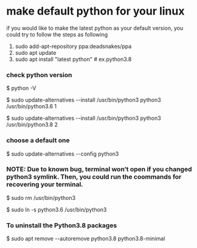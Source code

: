 # make default python for your linux

if you would like to make the latest python as your default version, you could try to follow the steps as following

1. sudo add-apt-repository ppa:deadsnakes/ppa
2. sudo apt update
3. sudo apt install "latest python" # ex.python3.8

### check python version

$ python -V

$ sudo update-alternatives --install /usr/bin/python3 python3 /usr/bin/python3.6 1

$ sudo update-alternatives --install /usr/bin/python3 python3 /usr/bin/python3.8 2

### choose a default one
$ sudo update-alternatives --config python3

### NOTE: Due to known bug, terminal won’t open if you changed python3 symlink. Then, you could run the coommands for recovering your terminal.

$ sudo rm /usr/bin/python3 

$ sudo ln -s python3.6 /usr/bin/python3

### To uninstall the Python3.8 packages

$ sudo apt remove --autoremove python3.8 python3.8-minimal

